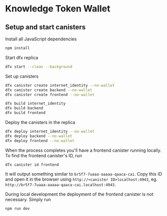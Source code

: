 # Knowledge Token Wallet

## Setup and start canisters

Install all JavaScript dependencies

```bash
npm install
```

Start dfx replica

```bash
dfx start --clean --background
```

Set up canisters

```bash
dfx canister create internet_identity --no-wallet
dfx canister create backend --no-wallet
dfx canister create frontend --no-wallet

dfx build internet_identity
dfx build backend
dfx build frontend
```

Deploy the canisters in the replica

```bash
dfx deploy internet_identity --no-wallet
dfx deploy backend --no-wallet
dfx deploy frontend --no-wallet
```

When the process completes you'll have a frontend canister running locally. To find the frontend canister's ID, run

```
dfx canister id frontend
```

It will output something similar to `br5f7-7uaaa-aaaaa-qaaca-cai`. Copy this ID and open it in the browser using `http://<canister ID>localhost:4943`, eg. `http://br5f7-7uaaa-aaaaa-qaaca-cai.localhost:4943`.

During local development the deployment of the frontend canister is not necessary. Simply run

```bash
npm run dev
```
